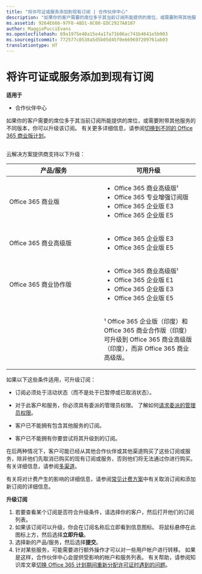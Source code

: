 ```yaml
---
title: "将许可证或服务添加到现有订阅 | 合作伙伴中心"
description: "如果你的客户需要的席位多于其当前订阅所能提供的席位，或需要附带其他服务的不同版本，你可以升级该订阅。"
ms.assetid: 9264E666-97F8-48D1-8C00-EDC2927A8107
author: MaggiePucciEvans
ms.openlocfilehash: 69a1975e40a15e4a17a71b06ac741b4641e5b903
ms.sourcegitcommit: 772577c0538a5d5b05d45f0e669697209761ab03
translationtype: HT
---
```

# <a name="add-licenses-or-services-to-an-existing-subscription"></a>将许可证或服务添加到现有订阅

**适用于**

-  合作伙伴中心

如果你的客户需要的席位多于其当前订阅所能提供的席位，或需要附带其他服务的不同版本，你可以升级该订阅。 有关更多详细信息，请参阅[切换到不同的 Office 365 商业版计划](http://go.microsoft.com/fwlink/p/?LinkId=723577)。

## <a href="" id="upgradesubscription"></a>


云解决方案提供商支持以下升级：

<table>
<colgroup>
<col width="50%" />
<col width="50%" />
</colgroup>
<thead>
<tr class="header">
<th>产品/服务</th>
<th>可用升级</th>
</tr>
</thead>
<tbody>
<tr class="odd">
<td>Office 365 商业版</td>
<td><ul>
<li>Office 365 商业高级版¹</li>
<li>Office 365 专业增强订阅版</li>
<li>Office 365 企业版 E3</li>
<li>Office 365 企业版 E5</li>
</ul></td>
</tr>
<tr class="even">
<td>Office 365 商业高级版</td>
<td><ul>
<li>Office 365 企业版 E3</li>
<li>Office 365 企业版 E5</li>
</ul></td>
</tr>
<tr class="odd">
<td>Office 365 商业协作版</td>
<td><ul>
<li>Office 365 商业高级版¹</li>
<li>Office 365 企业版 E1</li>
<li>Office 365 企业版 E3</li>
<li>Office 365 企业版 E5</li>
</ul></td>
</tr>
<tr class="even">
<td></td>
<td><p>¹ Office 365 企业版（印度）和 Office 365 商业合作版（印度）可升级到 Office 365 商业高级版（印度），而非 Office 365 商业高级版。</p></td>
</tr>
</tbody>
</table>

 

如果以下这些条件适用，可升级订阅：

-   订阅必须处于活动状态（而不是处于已暂停或已取消状态）。

-   对于此客户和服务，你必须具有委派的管理员权限。 了解如何[请求委派的管理员权限](request-a-relationship-with-a-customer.md)。

-   客户已不能拥有包含其他服务的订阅。

-   客户已不能拥有你要尝试将其升级到的订阅。

在后两种情况下，客户可能已经从其他合作伙伴或其他渠道购买了这些订阅或服务，除非他们先取消已购买的现有订阅或服务，否则他们将无法通过你进行购买。 有关详细信息，请参阅[多渠道](multichannel.md)。

有关将对计费产生的影响的详细信息，请参阅[常见计费方案](common-billing-scenarios.md)中有关取消订阅和添加新订阅的详细信息。

**升级订阅**

1.  若要查看某个订阅是否符合升级条件，请选择你的客户，然后打开他们的订阅列表。
2.  如果该订阅可以升级，你会在订阅名称后立即看到信息图标。 将鼠标悬停在此图标上方，然后选择**立即升级**。
3.  选择新的产品/服务，然后选择**提交**。
4.  针对某些服务，可能需要进行额外操作才可以对一些用户帐户进行转移。 如果是这样，合作伙伴中心会提供受影响的帐户和服务列表。 有关帮助，请参阅知识库文章[切换 Office 365 计划期间重新分配许可证时遇到的问题](http://go.microsoft.com/fwlink/p/?LinkId=723576)。

 

 



